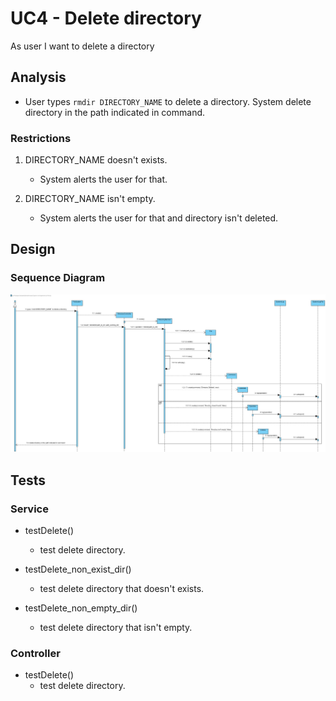 # UC4 - Delete directory

As user I want to delete a directory

## Analysis

- User types `rmdir DIRECTORY_NAME` to delete a directory. System delete directory in the path indicated in command.

### Restrictions

1. DIRECTORY_NAME doesn't exists.
    - System alerts the user for that.
    
2. DIRECTORY_NAME isn't empty.
    - System alerts the user for that and directory isn't deleted.

## Design

### Sequence Diagram

![uc4-sd](SD_UC4.jpg)

## Tests

### Service

- testDelete()
    - test delete directory.

- testDelete_non_exist_dir()
    - test delete directory that doesn't exists.

- testDelete_non_empty_dir()
    - test delete directory that isn't empty.

### Controller

- testDelete()
    - test delete directory.